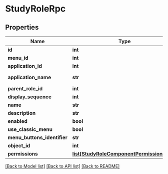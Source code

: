 # StudyRoleRpc

## Properties
Name | Type | Description | Notes
------------ | ------------- | ------------- | -------------
**id** | **int** |  | [optional] 
**menu_id** | **int** |  | [optional] 
**application_id** | **int** |  | [optional] 
**application_name** | **str** |  | [optional] [readonly] 
**parent_role_id** | **int** |  | [optional] 
**display_sequence** | **int** |  | [optional] 
**name** | **str** |  | [optional] 
**description** | **str** |  | [optional] 
**enabled** | **bool** |  | [optional] 
**use_classic_menu** | **bool** |  | [optional] 
**menu_buttons_identifier** | **str** |  | [optional] 
**object_id** | **int** |  | [optional] 
**permissions** | [**list[StudyRoleComponentPermissionsRpc]**](StudyRoleComponentPermissionsRpc.md) |  | [optional] 

[[Back to Model list]](../README.md#documentation-for-models) [[Back to API list]](../README.md#documentation-for-api-endpoints) [[Back to README]](../README.md)



